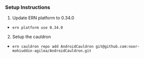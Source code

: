 ### Setup Instructions

1. Update ERN platform to 0.34.0

  + `ern platform use 0.34.0`
  
2. Setup the cauldron

  + `ern cauldron repo add AndroidCauldron git@github.com:noor-mohiuddin-agilea/AndroidCauldron.git`
